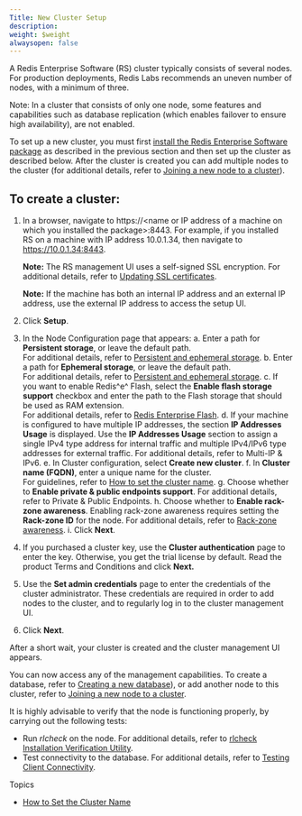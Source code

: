 ```yaml
---
Title: New Cluster Setup
description: 
weight: $weight
alwaysopen: false
---
```

A Redis Enterprise Software (RS) cluster typically consists of several
nodes. For production deployments, Redis Labs recommends an uneven
number of nodes, with a minimum of three.

Note: In a cluster that consists of only one node, some features and
capabilities such as database replication (which enables failover to
ensure high availability), are not enabled.

To set up a new cluster, you must first [install the Redis Enterprise
Software
package](/redis-enterprise-documentation/installing-and-upgrading/accessing-and-installing-the-setup-package/)
as described in the previous section and then set up the cluster as
described below. After the cluster is created you can add multiple nodes
to the cluster (for additional details, refer to [Joining a new node to
a
cluster](/redis-enterprise-documentation/cluster-administration/joining-a-new-node-to-a-cluster)).

To create a cluster:
--------------------

1.  In a browser, navigate to https://\<name or IP address of a machine
    on which you installed the package\>:8443. For example, if you
    installed RS on a machine with IP address 10.0.1.34, then navigate
    to https://10.0.1.34:8443.

    **Note:** The RS management UI uses a self-signed SSL encryption.
    For additional details, refer to [Updating SSL
    certificates](/redis-enterprise-documentation/cluster-administration/best-practices/updating-ssl-certificates).

    **Note:** If the machine has both an internal IP address and an
    external IP address, use the external IP address to access the setup
    UI.

2.  Click **Setup**.
3.  In the Node Configuration page that appears:
    a.  Enter a path for **Persistent storage**, or leave the default
        path.\
        For additional details, refer to [Persistent and ephemeral
        storage](/redis-enterprise-documentation/cluster-administration/best-practices/persistent-and-ephemeral-storage/).
    b.  Enter a path for **Ephemeral storage**, or leave the default
        path.\
        For additional details, refer to [Persistent and ephemeral
        storage](/redis-enterprise-documentation/cluster-administration/best-practices/persistent-and-ephemeral-storage/).
    c.  If you want to enable Redis^e^ Flash, select the **Enable flash
        storage support** checkbox and enter the path to the Flash
        storage that should be used as RAM extension.\
        For additional details, refer to [Redis Enterprise
        Flash](/redis-enterprise-documentation/redis-e-flash/).
    d.  If your machine is configured to have multiple IP addresses, the
        section **IP Addresses Usage** is displayed. Use the **IP
        Addresses Usage** section to assign a single IPv4 type address
        for internal traffic and multiple IPv4/IPv6 type addresses for
        external traffic. For additional details, refer to Multi-IP &
        IPv6.
    e.  In Cluster configuration, select **Create new cluster**.
    f.  In **Cluster name (FQDN)**, enter a unique name for the
        cluster.\
        For guidelines, refer to [How to set the cluster
        name](/redis-enterprise-documentation/administering/installing-upgrading/configuring/cluster-name-dns-connection-management/).
    g.  Choose whether to **Enable private & public endpoints support**.
        For additional details, refer to Private & Public Endpoints.
    h.  Choose whether to **Enable rack-zone awareness**. Enabling
        rack-zone awareness requires setting the **Rack-zone ID** for
        the node. For additional details, refer to [Rack-zone
        awareness](/redis-enterprise-documentation/rack-zone-awareness).
    i.  Click **Next**.
4.  If you purchased a cluster key, use the **Cluster authentication**
    page to enter the key. Otherwise, you get the trial license by
    default. Read the product Terms and Conditions and click **Next.**
5.  Use the **Set admin credentials** page to enter the credentials of
    the cluster administrator. These credentials are required in order
    to add nodes to the cluster, and to regularly log in to the cluster
    management UI.
6.  Click **Next**.

After a short wait, your cluster is created and the cluster management
UI appears.

You can now access any of the management capabilities. To create a
database, refer to [Creating a new
database](/redis-enterprise-documentation/database-configuration/creating-a-new-database)),
or add another node to this cluster, refer to [Joining a new node to a
cluster](/redis-enterprise-documentation/cluster-administration/joining-a-new-node-to-a-cluster).

It is highly advisable to verify that the node is functioning properly,
by carrying out the following tests:

-   Run *rlcheck* on the node. For additional details, refer to [rlcheck
    Installation Verification
    Utility](/redis-enterprise-documentation/references/cli-reference/rlcheck/).
-   Test connectivity to the database. For additional details, refer to
    [Testing Client
    Connectivity](/redis-enterprise-documentation/administering/troubleshooting/testing-client-connectivity/).

Topics

-   [How to Set the Cluster
    Name](/redis-enterprise-documentation/administering/installing-upgrading/configuring/cluster-name-dns-connection-management/)
